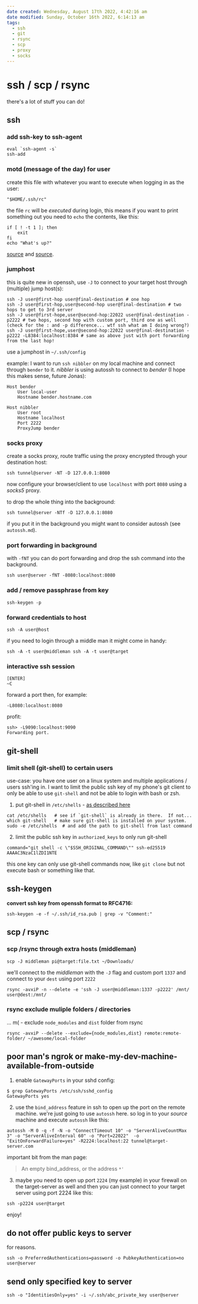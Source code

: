 ```yaml
---
date created: Wednesday, August 17th 2022, 4:42:16 am
date modified: Sunday, October 16th 2022, 6:14:13 am
tags:
  - ssh
  - git
  - rsync
  - scp
  - proxy
  - socks
---
```


# ssh / scp / rsync

there's a lot of stuff you can do!

## ssh

### add ssh-key to ssh-agent

```shell
eval `ssh-agent -s`
ssh-add
```

### motd (message of the day) for user

create this file with whatever you want to execute when logging in as the user:

```
"$HOME/.ssh/rc"
```

the file `rc` will be *executed* during login, this means if you want to print something out you need to `echo` the contents, like this:

```
if [ ! -t 1 ]; then
    exit
fi
echo "What's up?"
```

[source](https://serverfault.com/a/653405) and [source](https://serverfault.com/a/311463).

### jumphost

this is quite new in openssh, use `-J` to connect to your target host through (multiple) jump host(s):

```
ssh -J user@first-hop user@final-destination # one hop
ssh -J user@first-hop,user@second-hop user@final-destination # two hops to get to 3rd server
ssh -J user@first-hope,user@second-hop:22022 user@final-destination -p2222 # two hops, second hop with custom port, third one as well (check for the : and -p difference... wtf ssh what am I doing wrong?)
ssh -J user@first-hope,user@second-hop:22022 user@final-destination -p2222 -L8384:localhost:8384 # same as above just with port forwarding from the last hop!
```

use a jumphost in `~/.ssh/config`

example: I want to run `ssh nibbler` on my local machine and connect through `bender` to it. *nibbler* is using autossh to connect to *bender* (I hope this makes sense, future Jonas):

```
Host bender
    User local-user
    Hostname bender.hostname.com

Host nibbler
    User root
    Hostname localhost
    Port 2222
    ProxyJump bender
```

### socks proxy

create a socks proxy, route traffic using the proxy encrypted through your destination host:

```
ssh tunnel@server -NT -D 127.0.0.1:8080
```

now configure your browser/client to use `localhost` with port `8080` using a *socks5* proxy.

to drop the whole thing into the background:

```
ssh tunnel@server -NTf -D 127.0.0.1:8080
```

if you put it in the background you might want to consider autossh (see `autossh.md`).

### port forwarding in background

with `-fNT` you can do port forwarding and drop the ssh command into the background.

```
ssh user@server -fNT -8080:localhost:8080
```

### add / remove passphrase from key

```
ssh-keygen -p
```

### forward credentials to host

```
ssh -A user@host
```

if you need to login through a middle man it might come in handy:

```
ssh -A -t user@middleman ssh -A -t user@target
```

### interactive ssh session

```
[ENTER]
~C
```

forward a port then, for example:

```
-L8080:localhost:8080
```

profit:

```
ssh> -L9090:localhost:9090
Forwarding port.
```

## git-shell

### limit shell (git-shell) to certain users

use-case: you have one user on a linux system and multiple applications / users ssh'ing in. I want to limit the public ssh key of my phone's git client to only be able to use `git-shell` and not be able to login with bash or zsh.

1. put git-shell in `/etc/shells` - [as described here](https://git-scm.com/book/en/v2/Git-on-the-Server-Setting-Up-the-Server)

```
cat /etc/shells   # see if `git-shell` is already in there.  If not...
which git-shell   # make sure git-shell is installed on your system.
sudo -e /etc/shells  # and add the path to git-shell from last command
```

2. limit the public ssh key in `authorized_keys` to only run git-shell

```
command="git shell -c \"$SSH_ORIGINAL_COMMAND\"" ssh-ed25519 AAAAC3NzaC1lZDI1NTE
```

this one key can only use git-shell commands now, like `git clone` but not execute bash or something like that.

## ssh-keygen

**convert ssh key from openssh format to RFC4716:**

```
ssh-keygen -e -f ~/.ssh/id_rsa.pub | grep -v "Comment:"
```

## scp / rsync

### scp /rsync through extra hosts (middleman)

```shell
scp -J middleman pi@target:file.txt ~/Downloads/
```

we'll connect to the *middleman* with the `-J` flag and custom port `1337` and connect to your `dest` using port `2222`

```
rsync -avxiP -n --delete -e 'ssh -J user@middleman:1337 -p2222' /mnt/ user@dest:/mnt/
```

### rsync exclude muliple folders / directories

… m( - exclude `node_modules` and `dist` folder from rsync

```shell
rsync -avxiP --delete --exclude={node_modules,dist} remote:remote-folder/ ~/awesome/local-folder
```

## poor man's ngrok or make-my-dev-machine-available-from-outside

1. enable `GatewayPorts` in your sshd config:

```
$ grep GatewayPorts /etc/ssh/sshd_config
GatewayPorts yes
```

2. use the `bind_address` feature in ssh to open up the port on the remote machine. we're just going to use `autossh` here. so log in to your *source* machine and execute `autossh` like this:

```
autossh -M 0 -q -f -N -o "ConnectTimeout 10" -o "ServerAliveCountMax 3" -o "ServerAliveInterval 60" -o "Port=22022"  -o "ExitOnForwardFailure=yes" -R2224:localhost:22 tunnel@target-server.com
```

important bit from the man page:

> An empty bind_address, or the address `*'`

3. maybe you need to open up port `2224` (my example) in your firewall on the target-server as well and then you can just connect to your target server using port 2224 like this:

```
ssh -p2224 user@target
```

enjoy!

## do not offer public keys to server

for reasons.

```shell
ssh -o PreferredAuthentications=password -o PubkeyAuthentication=no user@server
```

## send only specified key to server

```shell
ssh -o "IdentitiesOnly=yes" -i ~/.ssh/abc_private_key user@server
```
